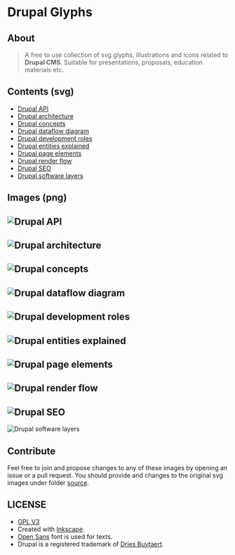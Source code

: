 # Drupal Glyphs

## About
> A free to use collection of svg glyphs, illustrations and icons related to **Drupal CMS**. Suitable for presentations, proposals, education materials etc.

## Contents (svg)
- [Drupal API](source/drupal_api.svg)
- [Drupal architecture](source/drupal_architecture.svg)
- [Drupal concepts](source/drupal_concepts.svg)
- [Drupal dataflow diagram](source/drupal_dataflow_diagram.svg)
- [Drupal development roles](source/drupal_development_roles.svg)
- [Drupal entities explained](source/drupal_entities_explained.svg)
- [Drupal page elements](source/drupal_page_elements.svg)
- [Drupal render flow](source/drupal_render_flow.svg)
- [Drupal SEO](source/drupal_seo.svg)
- [Drupal software layers](source/drupal_software_layers.svg)

## Images (png)
![Drupal API](png/drupal_api.png)
---
![Drupal architecture](png/drupal_architecture.png)
---
![Drupal concepts](png/drupal_concepts.png)
---
![Drupal dataflow diagram](png/drupal_dataflow_diagram.png)
---
![Drupal development roles](png/drupal_development_roles.png)
---
![Drupal entities explained](png/drupal_entities_explained.png)
---
![Drupal page elements](png/drupal_page_elements.png)
---
![Drupal render flow](png/drupal_render_flow.png)
---
![Drupal SEO](png/drupal_seo.png)
---
![Drupal software layers](png/drupal_software_layers.png)

## Contribute
Feel free to join and propose changes to any of these images by opening an issue or a pull request. You should provide and changes to the original svg images under folder [source](source).

## LICENSE
- [GPL V3](LICENSE)
- Created with [Inkscape](https://inkscape.org).
- [Open Sans](https://www.opensans.com) font is used for texts.
- Drupal is a registered trademark of [Dries Buytaert](https://dri.es).

